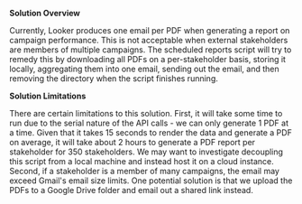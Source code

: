 __Solution Overview__

Currently, Looker produces one email per PDF when generating a report on campaign performance.
This is not acceptable when external stakeholders are members of multiple campaigns. The
scheduled reports script will try to remedy this by downloading all PDFs on a per-stakeholder
basis, storing it locally, aggregating them into one email, sending out the email, and then 
removing the directory when the script finishes running.

__Solution Limitations__

There are certain limitations to this solution. First, it will take some time to run due to the
serial nature of the API calls - we can only generate 1 PDF at a time. Given that it takes 15 
seconds to render the data and generate a PDF on average, it will take about 2 hours to generate
a PDF report per stakeholder for 350 stakeholders. We may want to investigate decoupling this script
from a local machine and instead host it on a cloud instance. Second, if a stakeholder is a member 
of many campaigns, the email may exceed Gmail's email size limits. One potential solution is 
that we upload the PDFs to a Google Drive folder and email out a shared link instead.
